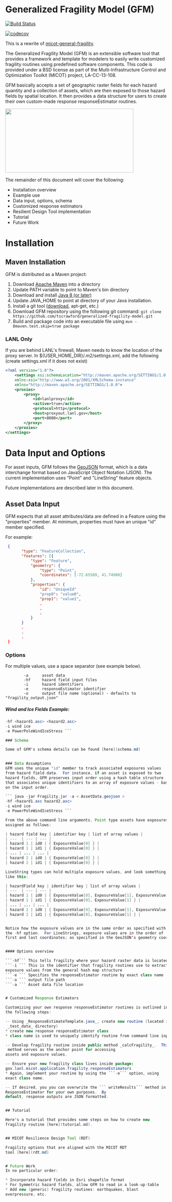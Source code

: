 # Generalized Fragility Model (GFM)

[![Build Status](https://travis-ci.org/lanl-ansi/generalized-fragility-model.svg?branch=master)](https://travis-ci.org/lanl-ansi/generalized-fragility-model)

[![codecov](https://codecov.io/gh/lanl-ansi/generalized-fragility-model/branch/master/graph/badge.svg)](https://codecov.io/gh/lanl-ansi/generalized-fragility-model)


This is a rewrite of [micot-general-fragility](https://github.com/lanl-ansi/micot-general-fragility).

The Generalized Fragility Model (GFM) is an extensible software tool 
that provides a framework and template for modelers to easily write customized fragility 
routines using predefined software components.  This code is provided
under a BSD license as part of the Multi-Infrastructure Control and
Optimization Toolkit (MICOT) project, LA-CC-13-108.

GFM basically accepts a set of geographic raster fields for each hazard
quantity and a collection of assets, which are then exposed to those
hazard fields by spatial location.  It then provides a data structure
for users to create their own custom-made response responseEstimator routines.

<img src="https://github.com/lanl-ansi/generalized-fragility-model/blob/master/test_data/dataFlow.PNG" width="400" height="200" />

The remainder of this document will cover the following:

* Installation overview
* Example use
* Data input, options, schema
* Customized response estimators
* Resilient Design Tool implementation 
* Tutorial 
* Future Work

# Installation
## Maven  Installation 

GFM is distributed as a Maven project:
1. Download [Apache Maven](https://maven.apache.org/download.cgi) into a directory
2. Update PATH variable to point to Maven's bin directory
3. Download and install [Java 8 (or later)](http://www.oracle.com/technetwork/java/javase/downloads/index-jsp-138363.html)
4. Update JAVA_HOME to point at directory of your Java installation.
5. Install a git tool ([download](https://git-scm.com/downloads), apt-get, etc.)
6. Download GFM repository using the following git command: 
```git clone https://github.com/tscrawford/generalized-fragility-model.git```
7. Build and package code into an executable file using ```mvn -Dmaven.test.skip=true package```

### LANL Only
If you are behind LANL's firewall, Maven needs to know the location of the proxy server.
In ${USER_HOME_DIR}/.m2/settings.xml, add the following (create settings.xml if it does not exist)

```xml
<?xml version="1.0"?>
    <settings xsi:schemaLocation="http://maven.apache.org/SETTINGS/1.0.0 https://maven.apache.org/xsd/settings-1.0.0.xsd" 
    xmlns:xsi="http://www.w3.org/2001/XMLSchema-instance" 
    xmlns="http://maven.apache.org/SETTINGS/1.0.0">
    <proxies>
        <proxy>
            <id>lanlproxy</id>
            <active>true</active>
            <protocol>http</protocol>
            <host>proxyout.lanl.gov</host>
            <port>8080</port>
        </proxy>
    </proxies>
</settings>

```

# Data Input and Options

For asset inputs, GFM follows the
[GeoJSON](https://tools.ietf.org/html/rfc7946) format, which is a data
interchange format based on JavaScript Object Notation (JSON).  The
current implementation uses "Point" and "LineString" feature objects.

Future implementations are described later in this document. 

## Asset Data Input
GFM expects that all asset attributes/data are defined in a Feature using the 
"properties" member. At minimum, properties must have an unique "id" member specified.

For example:

```json
 {
       "type": "FeatureCollection",
       "features": [{
           "type": "Feature",
           "geometry": {
               "type": "Point",
               "coordinates": [-72.65509, 41.74908]
           },
           "properties": {
               "id": "UniqueId"
               "prop0": "value0",
               "prop1": "value1",
               .
               .
               .
           }
       }
       .
       .
       .
 }
```

### Options 

For multiple values, use a space separator (see example below).
```     
        -a      asset data 
        -hf     hazard field input files
        -i      hazard identifiers
        -e      responseEstimator identifier
        -o      output file name (optional) - defaults to "fragility_output.json" 
 ```

##### Wind and Ice Fields Example:
``` java -jar Fragility.jar -a < AssetData.geojson >
-hf <hazard1.asc> <hazard2.asc>
-i wind ice
-e PowerPoleWindIceStress ```

### Schema 

Some of GFM's schema details can be found [here](schema.md)

 
### Data Assumptions
GFM uses the unique "id" member to track associated exposures values
from hazard field data.  For instance, if an asset is exposed to two
hazard fields, GFM preserves input order using a hash table structure
that associates unique identifiers to an array of exposure values - based
on the input order.

``` java -jar Fragility.jar -a < AssetData.geojson >
-hf <hazard1.asc hazard2.asc>
-i wind ice
-e PowerPoleWindIceStress ```

From the above command line arguments, Point type assets have exposures
assigned as follows:

| hazard field key | identifier key | list of array values |
| ---  | --- | --- |
| hazard 1 | id0 | { ExposureValue[0] } |
| hazard 1 | id1 | { ExposureValue[0] } |
| ... | ... | ... |
| hazard 2 | id0 | { ExposureValue[0] } |
| hazard 2 | id1 | { ExposureValue[0] } |

LineString types can hold multiple exposure values, and look something
like this:

| hazardField key | identifier key | list of array values |
| ---  | --- | --- |
| hazard 1 | id0 | { ExposureValue[0], ExposureValue[1], ExposureValue[2] } |
| hazard 1 | id1 | { ExposureValue[0], ExposureValue[1] } |
| ... | ... | ... |
| hazard 2 | id0 | { ExposureValue[0], ExposureValue[1], ExposureValue[2] } |
| hazard 2 | id1 | { ExposureValue[0], ExposureValue[1] } |


Notice how the exposure values are in the same order as specified with
the -hf option.  For LineStrings, exposure values are in the order of
first and last coordinates; as specified in the GeoJSON's geometry coordinates.


#### Options overview

```-hf``` This tells fragility where your hazard raster data is located 
```-i ``` This is the identifier that fragility routines use to extract
exposure values from the general hash map structure
```-e ``` Specifies the responseEstimator routine by exact class name
```-o ``` output file path
```-a ``` Asset data file location 


# Customized Response Estimators

Customizing your own response responseEstimator routines is outlined in
the following steps:

-- Using _ResponseEstimateTemplate.java_, create new routine (located in
 _test_data_ directory)
* create new response responseEstimator class
* class name is used to uniquely identify routine from command line input

-- Develop fragility routine inside public method _calcFragility_.  This
 method serves as the anchor point for accessing
assets and exposure values.

-- Ensure your new fragility class lives inside package:
gov.lanl.micot.application.fragility.responseEstimators
* Again, implement your routine by using the ```-e``` option, using
exact class name.

-- If desired, you you can overwrite the ``` writeResults``` method in
ResponseEstimator for your own purposes.  By
default, response outputs are JSON formatted.


## Tutorial

Here's a tutorial that provides some steps on how to create new
fragility routine [here](tutorial.md).


## MICOT Resilience Design Tool (RDT)

Fragility options that are aligned with the MICOT RDT
tool [here](rdt.md)


# Future Work
In no particular order:

* Incorporate hazard fields in Esri shapefile format
* For Symmetric hazard fields, allow GFM to read in a look-up-table
* Add new (generic) fragility routines: earthquakes, blast
overpressure, etc.
 

